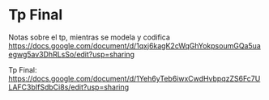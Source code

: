 # Tp Final

Notas sobre el tp, mientras se modela y codifica
https://docs.google.com/document/d/1qxj6kagK2cWqGhYokpsoumGQa5uaegwg5av3DhRLsSo/edit?usp=sharing


Tp Final:
https://docs.google.com/document/d/1Yeh6yTeb6iwxCwdHvbpqzZS6Fc7ULAFC3bIfSdbCi8s/edit?usp=sharing